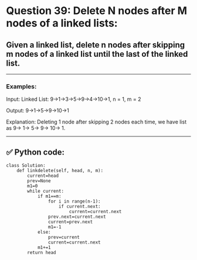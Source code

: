 # Question 39: Delete N nodes after M nodes of a linked lists:

## Given a linked list, delete n nodes after skipping m nodes of a linked list until the last of the linked list.
---
### Examples:

Input: Linked List: 9->1->3->5->9->4->10->1, n = 1, m = 2
 
Output: 9->1->5->9->10->1
 
Explanation: Deleting 1 node after skipping 2 nodes each time, we have list as 9-> 1-> 5-> 9-> 10-> 1.

---
## ✅ Python code:

```
class Solution:
    def linkdelete(self, head, n, m):
        current=head
        prev=None
        m1=0
        while current:
            if m1==m:
                for i in range(n-1):
                    if current.next:
                        current=current.next
                prev.next=current.next
                current=prev.next
                m1=-1
            else:
                prev=current
                current=current.next
            m1+=1
        return head
```
